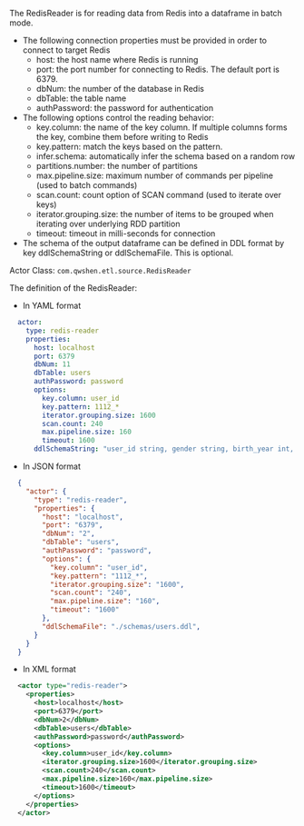 The RedisReader is for reading data from Redis into a dataframe in batch mode.

- The following connection properties must be provided in order to connect to target Redis
    - host: the host name where Redis is running
    - port: the port number for connecting to Redis. The default port is 6379.
    - dbNum: the number of the database in Redis
    - dbTable: the table name
    - authPassword: the password for authentication
- The following options control the reading behavior:
    - key.column: the name of the key column. If multiple columns forms the key, combine them before writing to Redis
    - key.pattern: match the keys based on the pattern.
    - infer.schema: automatically infer the schema based on a random row
    - partitions.number: the number of partitions
    - max.pipeline.size: maximum number of commands per pipeline (used to batch commands)
    - scan.count: count option of SCAN command (used to iterate over keys)
    - iterator.grouping.size: the number of items to be grouped when iterating over underlying RDD partition
    - timeout: timeout in milli-seconds for connection
- The schema of the output dataframe can be defined in DDL format by key ddlSchemaString or ddlSchemaFile. This is optional.

Actor Class: `com.qwshen.etl.source.RedisReader`

The definition of the RedisReader:
- In YAML format
```yaml
  actor:
    type: redis-reader
    properties:
      host: localhost
      port: 6379
      dbNum: 11
      dbTable: users
      authPassword: password
      options:
        key.column: user_id
        key.pattern: 1112_*
        iterator.grouping.size: 1600
        scan.count: 240
        max.pipeline.size: 160
        timeout: 1600
      ddlSchemaString: "user_id string, gender string, birth_year int, joined_at string"
```
- In JSON format
```json
  {
    "actor": {
      "type": "redis-reader",
      "properties": {
        "host": "localhost",
        "port": "6379",
        "dbNum": "2",
        "dbTable": "users",
        "authPassword": "password",
        "options": {
          "key.column": "user_id",
          "key.pattern": "1112_*",
          "iterator.grouping.size": "1600",
          "scan.count": "240",
          "max.pipeline.size": "160",
          "timeout": "1600"
        },
        "ddlSchemaFile": "./schemas/users.ddl",
      }
    }
  }
```
- In XML format
```xml
  <actor type="redis-reader">
    <properties>
      <host>localhost</host>
      <port>6379</port>
      <dbNum>2</dbNum>
      <dbTable>users</dbTable>
      <authPassword>password</authPassword>
      <options>
        <key.column>user_id</key.column>
        <iterator.grouping.size>1600</iterator.grouping.size>
        <scan.count>240</scan.count>
        <max.pipeline.size>160</max.pipeline.size>
        <timeout>1600</timeout>
      </options>
    </properties>
  </actor>
```
